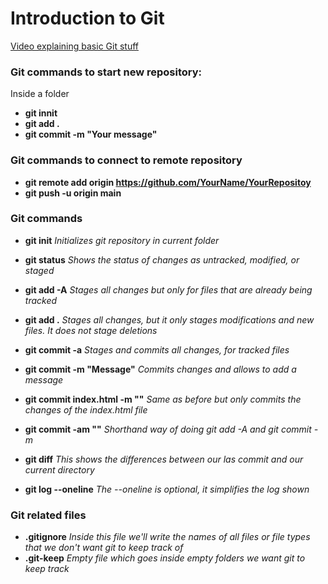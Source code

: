 # Introduction to Git

[Video explaining basic Git stuff](https://www.youtube.com/watch?v=9uGS1ak_FGg)

### Git commands to start new repository:

Inside a folder

- **git innit**
- **git add .**
- **git commit -m "Your message"**

### Git commands to connect to remote repository

- **git remote add origin https://github.com/YourName/YourRepositoy**
- **git push -u origin main**

### Git commands

- **git init** _Initializes git repository in current folder_

- **git status** _Shows the status of changes as untracked, modified, or staged_
- **git add -A** _Stages all changes but only for files that are already being tracked_
- **git add .** _Stages all changes, but it only stages modifications and new files. It does not stage deletions_
- **git commit -a** _Stages and commits all changes, for tracked files_
- **git commit -m "Message"** _Commits changes and allows to add a message_
- **git commit index.html -m ""** _Same as before but only commits the changes of the index.html file_
- **git commit -am ""** _Shorthand way of doing git add -A and git commit -m_
- **git diff** _This shows the differences between our las commit and our current directory_
- **git log --oneline** _The --oneline is optional, it simplifies the log shown_

### Git related files

- **.gitignore** _Inside this file we'll write the names of all files or file types that we don't want git to keep track of_
- **.git-keep** _Empty file which goes inside empty folders we want git to keep track_
